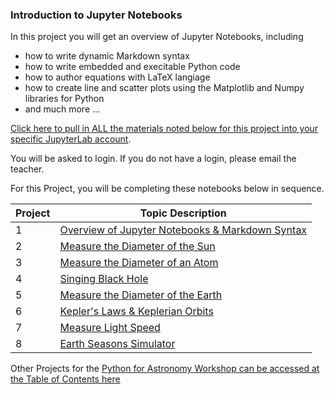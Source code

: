 ### Introduction to Jupyter Notebooks

In this project you will get an overview of Jupyter Notebooks, including 
*  how to write dynamic Markdown syntax
*  how to write embedded and execitable Python code
*  how to author equations with LaTeX langiage
*  how to create line and scatter plots using the Matplotlib and Numpy libraries for Python
*  and much more ...

[Click here to pull in ALL the materials noted below for this project into your specific JupyterLab account](https://bushastrolab.com/hub/user-redirect/git-pull?repo=https%3A%2F%2Fgithub.com%2Fdrunarayan%2Fpython4astronomy&branch=gh-pages&urlpath=lab%2Ftree%2Fpython4astronomy%2Fintro_jupyter_python).

You will be asked to login. If you do not have a login, please email the teacher.

For this Project, you will be completing these notebooks below in sequence. 

Project|Topic Description
---|---
1|<a href="https://drunarayan.github.io/python4astronomy/intro_jupyter_python" target="_blank">Overview of Jupyter Notebooks & Markdown Syntax</a>
2|<a href="https://chandrunarayan.github.io/astronomy/projects/calculate_sun_dia" target="_blank">Measure the Diameter of the Sun</a>
3|<a href="https://chandrunarayan.github.io/astronomy/projects/calculate_atom_dia" target="_blank">Measure the Diameter of an Atom</a>
4|<a href="https://chandrunarayan.github.io/astronomy/projects/singing_black_hole" target="_blank">Singing Black Hole</a>
5|<a href="https://chandrunarayan.github.io/astronomy/projects/calculate_earth_dia" target="_blank">Measure the Diameter of the Earth</a>
6|<a href="https://chandrunarayan.github.io/astronomy/projects/keplerian_orbits" target="_blank">Kepler's Laws & Keplerian Orbits</a>
7|<a href="https://chandrunarayan.github.io/astronomy/projects/measure_light_speed" target="_blank">Measure Light Speed</a>
8|<a href="https://chandrunarayan.github.io/astronomy/projects/seasons_simulator" target="_blank">Earth Seasons Simulator</a>

Other Projects for the [Python for Astronomy Workshop can be accessed at the Table of Contents here](https://drunarayan.github.io/python4astronomy/)


